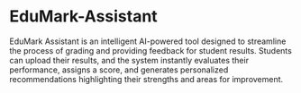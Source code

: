 # EduMark-Assistant
EduMark Assistant is an intelligent AI-powered tool designed to streamline the process of grading and providing feedback for student results. Students can upload their results, and the system instantly evaluates their performance, assigns a score, and generates personalized recommendations highlighting their strengths and areas for improvement.

